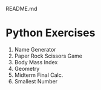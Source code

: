 README.md 
# Python Exercises
1. Name Generator
2. Paper Rock Scissors Game
3. Body Mass Index
4. Geometry
5. Midterm Final Calc.
6. Smallest Number 